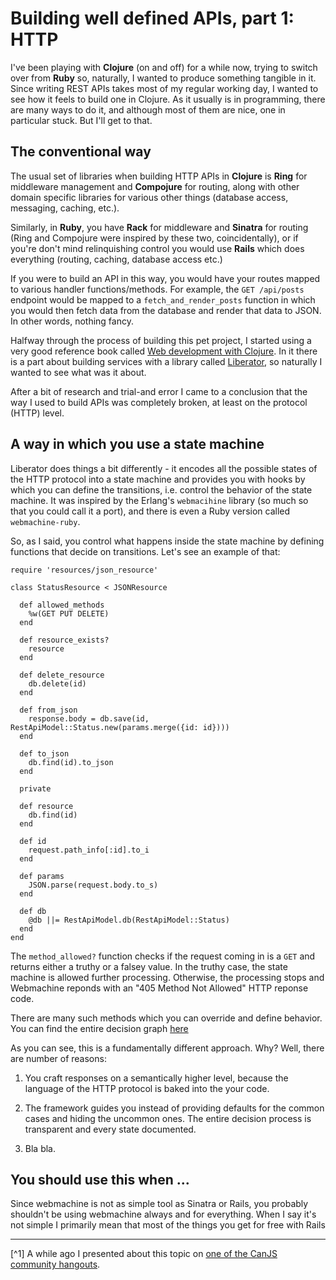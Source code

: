 # Building well defined APIs, part 1: HTTP

I've been playing with **Clojure** (on and off) for a while now, trying to switch over from **Ruby** so, naturally, I wanted to produce something tangible in it. Since writing REST APIs takes most of my regular working day, I wanted to see how it feels to build one in Clojure. As it usually is in programming, there are many ways to do it, and although most of them are nice, one in particular stuck. But I'll get to that.

## The conventional way

The usual set of libraries when building HTTP APIs in **Clojure** is **Ring** for middleware management and **Compojure** for routing, along with other domain specific libraries for various other things (database access, messaging, caching, etc.).

Similarly, in **Ruby**, you have **Rack** for middleware and **Sinatra** for routing (Ring and Compojure were inspired by these two, coincidentally), or if you're don't mind relinquishing control you would use **Rails** which does everything (routing, caching, database access etc.)



If you were to build an API in this way, you would have your routes mapped to various handler functions/methods. For example, the `GET /api/posts` endpoint would be mapped to a `fetch_and_render_posts` function in which you would then fetch data from the database and render that data to JSON. In other words, nothing fancy.

Halfway through the process of building this pet project, I started using a very good reference book called [Web development with Clojure](https://pragprog.com/book/dswdcloj/web-development-with-clojure). In it there is a part about building services with a library called [Liberator](https://github.com/clojure-liberator/liberator), so naturally I wanted to see what was it about.

After a bit of research and trial-and error I came to a conclusion that the way I used to build APIs was completely broken, at least on the protocol (HTTP) level.

## A way in which you use a state machine

Liberator does things a bit differently - it encodes all the possible states of the HTTP protocol into a state machine and provides you with hooks by which you can define the transitions, i.e. control the behavior of the state machine. It was inspired by the Erlang's `webmacihine` library (so much so that you could call it a port), and there is even a Ruby version called `webmachine-ruby`.

So, as I said, you control what happens inside the state machine by defining functions that decide on transitions. Let's see an example of that:

```
require 'resources/json_resource'

class StatusResource < JSONResource

  def allowed_methods
    %w(GET PUT DELETE)
  end

  def resource_exists?
    resource
  end

  def delete_resource
    db.delete(id)
  end

  def from_json
    response.body = db.save(id, RestApiModel::Status.new(params.merge({id: id})))
  end

  def to_json
    db.find(id).to_json
  end

  private
  
  def resource
    db.find(id)
  end

  def id
    request.path_info[:id].to_i
  end
  
  def params
    JSON.parse(request.body.to_s)
  end

  def db
    @db ||= RestApiModel.db(RestApiModel::Status)
  end
end

```

The `method_allowed?` function checks if the request coming in is a `GET` and returns either a truthy or a falsey value. In the truthy case, the state machine is allowed further processing. Otherwise, the processing stops and Webmachine reponds with an "405 Method Not Allowed" HTTP reponse code.

There are many such methods which you can override and define behavior. You can find the entire decision graph [here](http://for-get.github.io/http-decision-diagram/httpdd.fsm.html)

As you can see, this is a fundamentally different approach. Why? Well, there are number of reasons:

1. You craft responses on a semantically higher level, because the language of the HTTP protocol is baked into the your code.

2. The framework guides you instead of providing defaults for the common cases and hiding the uncommon ones. The entire decision process is transparent and every state documented.

3. Bla bla.

## You should use this when ...

Since webmachine is not as simple tool as Sinatra or Rails, you probably shouldn't be using webmachine always and for everything. When I say it's not simple I primarily mean that most of the things you get for free with Rails


---
[^1] A while ago I presented about this topic on [one of the CanJS community hangouts](http://youtu.be/AJUZOefv2NE?t=52m). 

